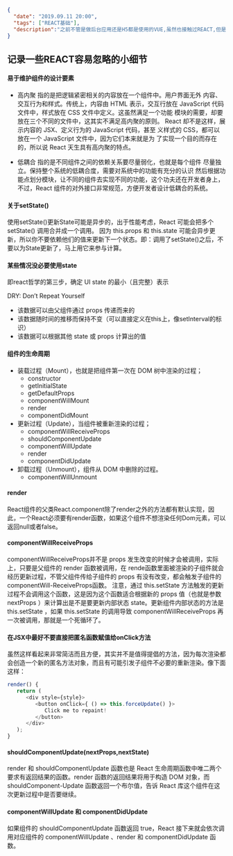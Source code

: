 ```json
{
  "date": "2019.09.11 20:00",
  "tags": ["REACT基础"],
  "description":"之前不管是做后台应用还是H5都是使用的VUE,虽然也接触过REACT,但是用得却不多，我想，是时候用起来了"
}
```





## 记录一些REACT容易忽略的小细节


####  易于维护组件的设计要素

- 高内聚 指的是把逻辑紧密相关的内容放在一个组件中。用户界面无外
内容、交互行为和样式。传统上，内容由 HTML 表示，交互行放在
JavaScript 代码文件中，样式放在 CSS 文件中定义。这虽然满足一个功能
模块的需要，却要放在三个不同的文件中，这其实不满足高内聚的原则。
React 却不是这样，展示内容的 JSX、定义行为的 JavaScript 代码，甚至
义样式的 CSS，都可以放在一个 JavaScript 文件中，因为它们本来就是为
了实现一个目的而存在的，所以说 React 天生具有高内聚的特点。

- 低耦合 指的是不同组件之间的依赖关系要尽量弱化，也就是每个组件
尽量独立。保持整个系统的低耦合度，需要对系统中的功能有充分的认识
然后根据功能点划分模块，让不同的组件去实现不同的功能，这个功夫还在开发者身上，不过，React 组件的对外接口非常规范，方便开发者设计低耦合的系统。


#### 关于setState()

使用setState()更新State可能是异步的，出于性能考虑，React 可能会把多个 setState() 调用合并成一个调用。
因为 this.props 和 this.state 可能会异步更新，所以你不要依赖他们的值来更新下一个状态。即：调用了setState()之后，不要以为State更新了，马上用它来参与计算。


#### 某些情况没必要使用state

即react哲学的第三步，确定 UI state 的最小（且完整）表示

DRY: Don’t Repeat Yourself 

- 该数据可以由父组件通过 props 传递而来的
- 该数据随时间的推移而保持不变（可以直接定义在this上，像setInterval的标识）
- 该数据可以根据其他 state 或 props 计算出的值



####  组件的生命周期

- 装载过程（Mount），也就是把组件第一次在 DOM 树中渲染的过程；
   - constructor
   - getInitialState
   - getDefaultProps
   - componentWillMount
   - render
   - componentDidMount 
- 更新过程（Update），当组件被重新渲染的过程；
   - componentWillReceiveProps 
   - shouldComponentUpdate 
   - componentWillUpdate 
   - render 
   - componentDidUpdate
- 卸载过程（Unmount），组件从 DOM 中删除的过程。
   - componentWillUnmount


#### render

React组件的父类React.component除了render之外的方法都有默认实现，因此，一个React必须要有render函数，如果这个组件不想渲染任何Dom元素，可以返回null或者false。


#### componentWillReceiveProps

componentWillReceiveProps并不是 props 发生改变的时候才会被调用，实际上，只要是父组件的 render 函数被调用，在 rende函数里面被渲染的子组件就会经历更新过程，不管父组件传给子组件的 props 有没有改变，都会触发子组件的 componentWill-ReceiveProps函数。
注意，通过 this.setState 方法触发的更新过程不会调用这个函数，这是因为这个函数适合根据新的 props 值（也就是参数 nextProps ）来计算出是不是要更新内部状态 state。更新组件内部状态的方法是this.setState ，如果 this.setState 的调用导致 componentWillReceiveProps 再一次被调用，那就是一个死循环了。



#### 在JSX中最好不要直接把匿名函数赋值给onClick方法

虽然这样看起来非常简洁而且方便，其实并不是值得提倡的方法，因为每次渲染都会创造一个新的匿名方法对象，而且有可能引发子组件不必要的重新渲染。像下面这样：
```javascript
render() {
   return (
      <div style={style}>
         <button onClick={ () => this.forceUpdate() }>
            Click me to repaint!
         </button>
      </div>
   );
}
```

#### shouldComponentUpdate(nextProps,nextState)


render 和 shouldComponentUpdate 函数也是 React 生命周期函数中唯二两个要求有返回结果的函数。render 函数的返回结果将用于构造 DOM 对象，而 shouldComponent-Update 函数返回一个布尔值，告诉 React 库这个组件在这次更新过程中是否要继续。


#### componentWillUpdate 和 componentDidUpdate

如果组件的 shouldComponentUpdate 函数返回 true，React 接下来就会依次调用对应组件的 componentWillUpdate 、render 和 componentDidUpdate 函数。